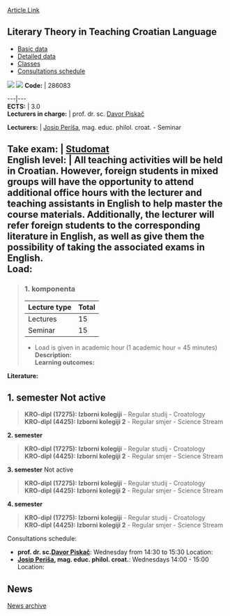 [Article Link](https://www.fhs.hr/en/course/ltitcl)

## Literary Theory in Teaching Croatian Language
  * [Basic data](https://www.fhs.hr/en/course/ltitcl#v1id-523798_298805_1_0 "Basic data")
  * [Detailed data](https://www.fhs.hr/en/course/ltitcl#v1id-523798_298805_1_1 "Detailed data")
  * [Classes](https://www.fhs.hr/en/course/ltitcl#v1id-523798_298805_1_2 "Classes")
  * [Consultations schedule](https://www.fhs.hr/en/course/ltitcl#v1id-523798_298805_1_3 "Consultations schedule")


[![](https://www.fhs.hr/img/flags/gif/hr.gif)](https://www.fhs.hr/predmet/tkunhj) [![](https://www.fhs.hr/img/flags/gif/gb.gif)](https://www.fhs.hr/en/course/ltitcl)
**Code:** |  286083  
  
---|---  
**ECTS:** |  3.0   
**Lecturers in charge:** |  prof. dr. sc. [Davor Piskač](https://www.fhs.hr/staff/davor.piskac)   
  
**Lecturers:** |  [Josip Periša](https://www.fhs.hr/djelatnik/josip.perisa), mag. educ. philol. croat. - Seminar  
  
**Take exam:** |  [Studomat](http://www.isvu.hr/studomat)  
**English level:** |  All teaching activities will be held in Croatian. However, foreign students in mixed groups will have the opportunity to attend additional office hours with the lecturer and teaching assistants in English to help master the course materials. Additionally, the lecturer will refer foreign students to the corresponding literature in English, as well as give them the possibility of taking the associated exams in English.   
**Load:**  
---  
> ### 1. komponenta
> | Lecture type | Total  
> ---|---  
> Lectures | 15  
> Seminar | 15  
> * Load is given in academic hour (1 academic hour = 45 minutes)   
**Description:**  
> **Learning outcomes:**  

  
**Literature:**  

  
**1. semester** Not active  
---  
> **KRO-dipl (17275): Izborni kolegiji** - Regular studij - Croatology  
>  **KRO-dipl (4425): Izborni kolegiji 2** - Regular smjer - Science Stream  
>   
  
**2. semester**  
> **KRO-dipl (17275): Izborni kolegiji** - Regular studij - Croatology  
>  **KRO-dipl (4425): Izborni kolegiji 2** - Regular smjer - Science Stream  
>   
  
**3. semester** Not active  
> **KRO-dipl (17275): Izborni kolegiji** - Regular studij - Croatology  
>  **KRO-dipl (4425): Izborni kolegiji 2** - Regular smjer - Science Stream  
>   
  
**4. semester**  
> **KRO-dipl (17275): Izborni kolegiji** - Regular studij - Croatology  
>  **KRO-dipl (4425): Izborni kolegiji 2** - Regular smjer - Science Stream  
>   
Consultations schedule: 
  * **prof. dr. sc.[Davor Piskač](https://www.fhs.hr/staff/davor.piskac)**: 
Wednesday from 14:30 to 15:30
Location: 
  * **[Josip Periša](https://www.fhs.hr/djelatnik/josip.perisa), mag. educ. philol. croat.**: 
Wednesdays 14:00 - 15:00
Location: 


## News
[News archive](https://www.fhs.hr/en/course/ltitcl?@=21ttn#news_133015 "News archive")
